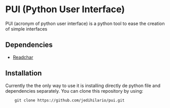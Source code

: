 # PUI (Python User Interface)
PUI (acronym of python user interface) is a python tool to ease the creation of simple interfaces

## Dependencies
* [Readchar](https://github.com/magmax/python-readchar)

## Installation
Currently the the only way to use it is installing directly de python file and dependencies separately.
You can clone this repository by using:
```shell
    git clone https://github.com/jedihilario/pui.git
```